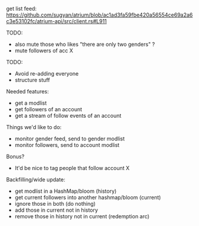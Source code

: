 get list feed:
https://github.com/sugyan/atrium/blob/ac1ad3fa59fbe420a56554ce69a2a6c3e53102fc/atrium-api/src/client.rs#L911


TODO:
- also mute those who likes "there are only two genders" ?
- mute followers of acc X

TODO:
- Avoid re-adding everyone
- structure stuff

Needed features:
- get a modlist
- get followers of an account
- get a stream of follow events of an account

Things we'd like to do:

- monitor gender feed, send to gender modlist
- monitor <account> followers, send to account modlist

Bonus?

- It'd be nice to tag people that follow account X

Backfilling/wide update:

- get modlist in a HashMap/bloom (history)
- get current followers into another hashmap/bloom (current)
- ignore those in both (do nothing)
- add those in current not in history
- remove those in history not in current (redemption arc)
